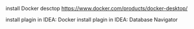 install Docker desctop
https://www.docker.com/products/docker-desktop/

install plagin in IDEA: Docker
install plagin in IDEA: Database Navigator
